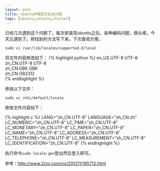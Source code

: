 ```yaml
---
layout: post
title: ubuntu终端显示乱码问题
tags: [ubuntu,console,charset]
---
```


已经几次遇到这个问题了。每次安装完ubuntu之后，各种编码问题，很头疼。今天又遇到了。把找到的方法写下来。下次查阅方便。

`sudo vi /var/lib/locales/supported.d/local`

将文件内容修改如下：
{% highlight python %}
en_US.UTF-8 UTF-8  
zh_CN.UTF-8 UTF-8  
zh_CN.GBK GBK  
zh_CN GB2312  
{% endhighlight %}

<!--more-->

修改以下文件：

`sudo vi /etc/default/locale`

修改文件内容如下：

{% highlight c %}
LANG=”zh_CN.UTF-8″
LANGUAGE=”zh_CN:zh”
LC_NUMERIC=”zh_CN.UTF-8″
LC_TIME=”zh_CN.UTF-8″
LC_MONETARY=”zh_CN.UTF-8″
LC_PAPER=”zh_CN.UTF-8″
LC_NAME=”zh_CN.UTF-8″
LC_ADDRESS=”zh_CN.UTF-8″
LC_TELEPHONE=”zh_CN.UTF-8″
LC_MEASUREMENT=”zh_CN.UTF-8″
LC_IDENTIFICATION=”zh_CN.UTF-8″
{% endhighlight %}

执行命令`sudo locale-gen`登出然后登入即可。

参考：http://www.2cto.com/os/201211/165712.html
